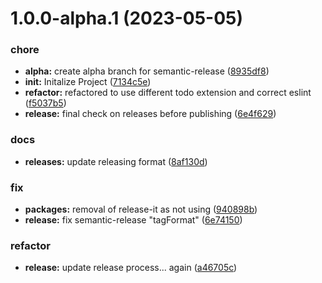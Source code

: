 # 1.0.0-alpha.1 (2023-05-05)


### chore

* **alpha:** create alpha branch for semantic-release ([8935df8](https://github.com/Firebirdie-Gaming/a2m-api/commit/8935df82fcb4e6ecb1ed4803f2679e2301899889))
* **init:** Initalize Project ([7134c5e](https://github.com/Firebirdie-Gaming/a2m-api/commit/7134c5e23916ab93fe23e6c2aebaf5774554a62c))
* **refactor:** refactored to use different todo extension and correct eslint ([f5037b5](https://github.com/Firebirdie-Gaming/a2m-api/commit/f5037b56fc08b484551c27099677fcccb94348d6))
* **release:** final check on releases before publishing ([6e4f629](https://github.com/Firebirdie-Gaming/a2m-api/commit/6e4f629b2ac6c099eb920df30f491b5935eb30ae))


### docs

* **releases:** update releasing format ([8af130d](https://github.com/Firebirdie-Gaming/a2m-api/commit/8af130d85ec10594da7c4945888e087b05e7e7ab))


### fix

* **packages:** removal of release-it as not using ([940898b](https://github.com/Firebirdie-Gaming/a2m-api/commit/940898b7030d1fb6a85409c71dac0cd3d5003754))
* **release:** fix semantic-release "tagFormat" ([6e74150](https://github.com/Firebirdie-Gaming/a2m-api/commit/6e741508bd1beecd47a95f8ebd558d539f5e8e51))


### refactor

* **release:** update release process... again ([a46705c](https://github.com/Firebirdie-Gaming/a2m-api/commit/a46705c7a17ee4648c50e144857b284a70987b31))
